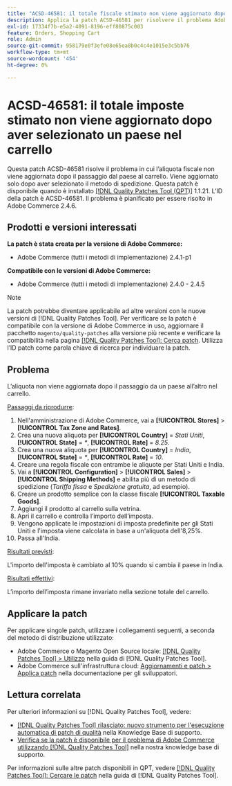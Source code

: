 ```yaml
---
title: "ACSD-46581: il totale fiscale stimato non viene aggiornato dopo aver selezionato un paese nel carrello"
description: Applica la patch ACSD-46581 per risolvere il problema Adobe Commerce, in cui l’aliquota non viene aggiornata dopo il passaggio dal paese al carrello.
exl-id: 17334f7b-e5a2-4091-8196-eff80875c003
feature: Orders, Shopping Cart
role: Admin
source-git-commit: 958179e0f3efe08e65ea8b0c4c4e1015e3c5bb76
workflow-type: tm+mt
source-wordcount: '454'
ht-degree: 0%

---
```


# ACSD-46581: il totale imposte stimato non viene aggiornato dopo aver selezionato un paese nel carrello

Questa patch ACSD-46581 risolve il problema in cui l’aliquota fiscale non viene aggiornata dopo il passaggio dal paese al carrello. Viene aggiornato solo dopo aver selezionato il metodo di spedizione. Questa patch è disponibile quando è installato [[!DNL Quality Patches Tool (QPT)]](/help/announcements/adobe-commerce-announcements/magento-quality-patches-released-new-tool-to-self-serve-quality-patches.md) 1.1.21. L’ID della patch è ACSD-46581. Il problema è pianificato per essere risolto in Adobe Commerce 2.4.6.

## Prodotti e versioni interessati

**La patch è stata creata per la versione di Adobe Commerce:**
* Adobe Commerce (tutti i metodi di implementazione) 2.4.1-p1

**Compatibile con le versioni di Adobe Commerce:**
* Adobe Commerce (tutti i metodi di implementazione) 2.4.0 - 2.4.5

>[!NOTE]
>
>La patch potrebbe diventare applicabile ad altre versioni con le nuove versioni di [!DNL Quality Patches Tool]. Per verificare se la patch è compatibile con la versione di Adobe Commerce in uso, aggiornare il pacchetto `magento/quality-patches` alla versione più recente e verificare la compatibilità nella pagina [[!DNL Quality Patches Tool]: Cerca patch](https://experienceleague.adobe.com/tools/commerce-quality-patches/index.html). Utilizza l’ID patch come parola chiave di ricerca per individuare la patch.

## Problema

L’aliquota non viene aggiornata dopo il passaggio da un paese all’altro nel carrello.

<u>Passaggi da riprodurre</u>:

1. Nell&#39;amministrazione di Adobe Commerce, vai a **[!UICONTROL Stores]** > **[!UICONTROL Tax Zone and Rates]**.
1. Crea una nuova aliquota per **[!UICONTROL Country]** = _Stati Uniti_, **[!UICONTROL State]** = _*_, **[!UICONTROL Rate]** = _8.25_.
1. Crea una nuova aliquota per **[!UICONTROL Country]** = _India_, **[!UICONTROL State]** = _*_, **[!UICONTROL Rate]** = _10_.
1. Creare una regola fiscale con entrambe le aliquote per Stati Uniti e India.
1. Vai a **[!UICONTROL Configuration]** > **[!UICONTROL Sales]** > **[!UICONTROL Shipping Methods]** e abilita più di un metodo di spedizione (_Tariffa fissa_ e _Spedizione gratuita_, ad esempio).
1. Creare un prodotto semplice con la classe fiscale **[!UICONTROL Taxable Goods]**.
1. Aggiungi il prodotto al carrello sulla vetrina.
1. Apri il carrello e controlla l’importo dell’imposta.
1. Vengono applicate le impostazioni di imposta predefinite per gli Stati Uniti e l&#39;imposta viene calcolata in base a un&#39;aliquota dell&#39;8,25%.
1. Passa all&#39;India.

<u>Risultati previsti</u>:

L&#39;importo dell&#39;imposta è cambiato al 10% quando si cambia il paese in India.

<u>Risultati effettivi</u>:

L’importo dell’imposta rimane invariato nella sezione totale del carrello.

## Applicare la patch

Per applicare singole patch, utilizzare i collegamenti seguenti, a seconda del metodo di distribuzione utilizzato:

* Adobe Commerce o Magento Open Source locale: [[!DNL Quality Patches Tool] > Utilizzo](https://experienceleague.adobe.com/docs/commerce-operations/tools/quality-patches-tool/usage.html) nella guida di [!DNL Quality Patches Tool].
* Adobe Commerce sull&#39;infrastruttura cloud: [Aggiornamenti e patch > Applica patch](https://devdocs.magento.com/cloud/project/project-patch.html) nella documentazione per gli sviluppatori.

## Lettura correlata

Per ulteriori informazioni su [!DNL Quality Patches Tool], vedere:

* [[!DNL Quality Patches Tool] rilasciato: nuovo strumento per l&#39;esecuzione automatica di patch di qualità](/help/announcements/adobe-commerce-announcements/magento-quality-patches-released-new-tool-to-self-serve-quality-patches.md) nella Knowledge Base di supporto.
* [Verifica se la patch è disponibile per il problema di Adobe Commerce utilizzando  [!DNL Quality Patches Tool]](/help/support-tools/patches-available-in-qpt-tool/check-patch-for-magento-issue-with-magento-quality-patches.md) nella nostra knowledge base di supporto.

Per informazioni sulle altre patch disponibili in QPT, vedere [[!DNL Quality Patches Tool]: Cercare le patch](https://experienceleague.adobe.com/tools/commerce-quality-patches/index.html) nella guida di [!DNL Quality Patches Tool].
